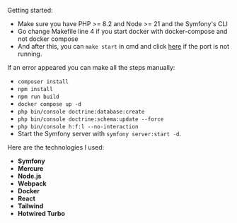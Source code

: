 Getting started:

- Make sure you have PHP >= 8.2 and Node >= 21 and the Symfony's CLI
- Go change Makefile line 4 if you start docker with docker-compose and not docker compose
- And after this, you can ```make start``` in cmd and click [here](http://localhost:8000) if the port is not running.

If an error appeared you can make all the steps manually:

- ```composer install```
- ```npm install```
- ```npm run build```
- ```docker compose up -d```
- ```php bin/console doctrine:database:create```
- ```php bin/console doctrine:schema:update --force```
- ```php bin/console h:f:l --no-interaction```
- Start the Symfony server with `symfony server:start -d`.

Here are the technologies I used:

- **Symfony**
- **Mercure**
- **Node.js**
- **Webpack**
- **Docker**
- **React**
- **Tailwind**
- **Hotwired Turbo**
